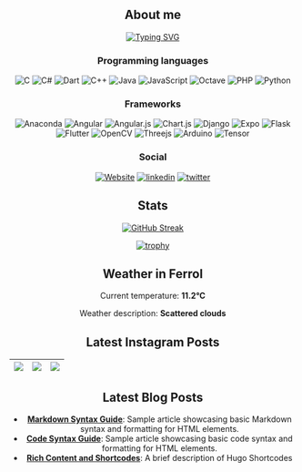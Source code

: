 <div align="center">
  
## About me
  
[![Typing SVG](https://readme-typing-svg.herokuapp.com?color=%2336BCF7&center=true&multiline=true&width=420&height=100&lines=Hi!+my+name+is+Fabian;I+am+mechatronics+engineer;from+Costa+Rica)](https://github.com/SantaCRC)

### Programming languages
  ![C](https://img.shields.io/badge/c-%2300599C.svg?style=for-the-badge&logo=c&logoColor=white)
  ![C#](https://img.shields.io/badge/c%23-%23239120.svg?style=for-the-badge&logo=c-sharp&logoColor=white)
![Dart](https://img.shields.io/badge/dart-%230175C2.svg?style=for-the-badge&logo=dart&logoColor=white)
![C++](https://img.shields.io/badge/c++-%2300599C.svg?style=for-the-badge&logo=c%2B%2B&logoColor=white)
![Java](https://img.shields.io/badge/java-%23ED8B00.svg?style=for-the-badge&logo=java&logoColor=white)
![JavaScript](https://img.shields.io/badge/javascript-%23323330.svg?style=for-the-badge&logo=javascript&logoColor=%23F7DF1E)
![Octave](https://img.shields.io/badge/OCTAVE-darkblue?style=for-the-badge&logo=octave&logoColor=fcd683)
  ![PHP](https://img.shields.io/badge/php-%23777BB4.svg?style=for-the-badge&logo=php&logoColor=white)
  ![Python](https://img.shields.io/badge/python-3670A0?style=for-the-badge&logo=python&logoColor=ffdd54)

  ### Frameworks
  ![Anaconda](https://img.shields.io/badge/Anaconda-%2344A833.svg?style=for-the-badge&logo=anaconda&logoColor=white)
  ![Angular](https://img.shields.io/badge/angular-%23DD0031.svg?style=for-the-badge&logo=angular&logoColor=white)
  ![Angular.js](https://img.shields.io/badge/angular.js-%23E23237.svg?style=for-the-badge&logo=angularjs&logoColor=white)
  ![Chart.js](https://img.shields.io/badge/chart.js-F5788D.svg?style=for-the-badge&logo=chart.js&logoColor=white)
  ![Django](https://img.shields.io/badge/django-%23092E20.svg?style=for-the-badge&logo=django&logoColor=white)
  ![Expo](https://img.shields.io/badge/expo-1C1E24?style=for-the-badge&logo=expo&logoColor=#D04A37)
  ![Flask](https://img.shields.io/badge/flask-%23000.svg?style=for-the-badge&logo=flask&logoColor=white)
![Flutter](https://img.shields.io/badge/Flutter-%2302569B.svg?style=for-the-badge&logo=Flutter&logoColor=white)
  ![OpenCV](https://img.shields.io/badge/opencv-%23white.svg?style=for-the-badge&logo=opencv&logoColor=white)
![Threejs](https://img.shields.io/badge/threejs-black?style=for-the-badge&logo=three.js&logoColor=white)
![Arduino](https://img.shields.io/badge/-Arduino-00979D?style=for-the-badge&logo=Arduino&logoColor=white)
  ![Tensor](https://img.shields.io/badge/TensorFlow-FF6F00?style=for-the-badge&logo=TensorFlow&logoColor=white)
  
  ### Social
  [![Website](https://img.shields.io/badge/website-000000?style=for-the-badge&logo=About.me&logoColor=white)](https://fabianalvarez.dev)
    [![linkedin](https://img.shields.io/badge/LinkedIn-0077B5?style=for-the-badge&logo=linkedin&logoColor=white)](https://www.linkedin.com/in/fabian-a-alvarez/)
   [![twitter](https://img.shields.io/badge/Twitter-1DA1F2?style=for-the-badge&logo=twitter&logoColor=white)](https://twitter.com/_SantaCRC_)

## Stats
[![GitHub Streak](http://github-readme-streak-stats.herokuapp.com?user=SantaCRC&theme=buefy-dark&hide_border=true&date_format=M%20j%5B%2C%20Y%5D&background=DD272700)](https://github.com/SantaCRC)
  
  [![trophy](https://github-profile-trophy.vercel.app/?username=santacrc&theme=discord&no-bg=true&no-frame=true&rank=SECRET,SSS,SS,S,AAA,AA,A,B,C&column=3)](https://github.com/SantaCRC)

## Weather in Ferrol

Current temperature: **11.2°C**

Weather description: **Scattered clouds**


## Latest Instagram Posts

 [![](https://scontent-iad3-2.cdninstagram.com/v/t51.75761-15/467941909_17853680571333196_7721653764865265119_n.jpg?_nc_cat=109&ccb=1-7&_nc_sid=18de74&_nc_ohc=WN6EqWuLEBEQ7kNvgGEZdMB&_nc_zt=23&_nc_ht=scontent-iad3-2.cdninstagram.com&edm=ANo9K5cEAAAA&_nc_gid=AfpuVtnK5Q7GwOBCU2h7YpP&oh=00_AYBEVUYH4nEMb59-yfmiaAhrSRA3HlbnT5qyM0ILNdu1Tg&oe=674D81D9)](https://www.instagram.com/reel/DCtNdK9oQO7/) | [![](https://scontent-iad3-2.cdninstagram.com/v/t51.29350-15/468126752_459202540135949_6855116969796609433_n.jpg?_nc_cat=111&ccb=1-7&_nc_sid=18de74&_nc_ohc=qx7YAujQzMoQ7kNvgFcYYmS&_nc_zt=23&_nc_ht=scontent-iad3-2.cdninstagram.com&edm=ANo9K5cEAAAA&_nc_gid=AfpuVtnK5Q7GwOBCU2h7YpP&oh=00_AYDkBiJGDdjZGWsJE2_I3YQF67Y-iCA_-6MO4hyhBNP3NA&oe=674D97C5)](https://www.instagram.com/p/DCrD918tKqd/) | [![](https://scontent-iad3-1.cdninstagram.com/v/t51.75761-15/467649455_17853337398333196_1670008221207277219_n.jpg?_nc_cat=108&ccb=1-7&_nc_sid=18de74&_nc_ohc=7ZUBgS5I9cMQ7kNvgHGtxnh&_nc_zt=23&_nc_ht=scontent-iad3-1.cdninstagram.com&edm=ANo9K5cEAAAA&_nc_gid=AfpuVtnK5Q7GwOBCU2h7YpP&oh=00_AYC5GSof-vlWj-BirWGiGATMxl8sasOPtmeo74eh5knX2A&oe=674D6C2F)](https://www.instagram.com/reel/DCmznP7NnIY/) |
|--- | --- | --- |
## Latest Blog Posts

- **[Markdown Syntax Guide](http://fabianalvarez.dev/posts/markdown-syntax/)**: Sample article showcasing basic Markdown syntax and formatting for HTML elements.
- **[Code Syntax Guide](http://fabianalvarez.dev/posts/code_syntax/)**: Sample article showcasing basic code syntax and formatting for HTML elements.
- **[Rich Content and Shortcodes](http://fabianalvarez.dev/posts/rich-content/)**: A brief description of Hugo Shortcodes
